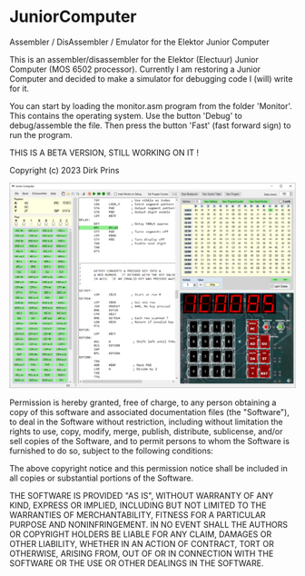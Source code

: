 # JuniorComputer
Assembler / DisAssembler / Emulator for the Elektor Junior Computer

This is an assembler/disassembler for the Elektor (Electuur) Junior Computer (MOS 6502 processor).
Currently I am restoring a Junior Computer and decided to make a simulator for debugging code I (will) write for it.

You can start by loading the monitor.asm program from the folder 'Monitor'. 
This contains the operating system. 
Use the button 'Debug' to debug/assemble the file. 
Then press the button 'Fast' (fast forward sign) to run the program.

THIS IS A BETA VERSION, STILL WORKING ON IT !

Copyright (c) 2023 Dirk Prins

![Screenshot](ScreenShot.png)

Permission is hereby granted, free of charge, to any person obtaining a copy of this software and associated documentation files (the "Software"), to deal in the Software without restriction, including without limitation the rights to use, copy, modify, merge, publish, distribute, sublicense, and/or sell copies of the Software, and to permit persons to whom the Software is furnished to do so, subject to the following conditions:

The above copyright notice and this permission notice shall be included in all copies or substantial portions of the Software.

THE SOFTWARE IS PROVIDED "AS IS", WITHOUT WARRANTY OF ANY KIND, EXPRESS OR IMPLIED, INCLUDING BUT NOT LIMITED TO THE WARRANTIES OF MERCHANTABILITY, FITNESS FOR A PARTICULAR PURPOSE AND NONINFRINGEMENT. IN NO EVENT SHALL THE AUTHORS OR COPYRIGHT HOLDERS BE LIABLE FOR ANY CLAIM, DAMAGES OR OTHER LIABILITY, WHETHER IN AN ACTION OF CONTRACT, TORT OR OTHERWISE, ARISING FROM, OUT OF OR IN CONNECTION WITH THE SOFTWARE OR THE USE OR OTHER DEALINGS IN THE SOFTWARE.

